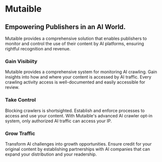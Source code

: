 # Mutaible

## Empowering Publishers in an AI World. 
Mutaible provides a comprehensive solution that enables publishers to monitor and control the use of their content by AI platforms, ensuring rightful recognition and revenue.

### Gain Visibiity
Mutaible provides a comprehensive system for monitoring AI crawling. Gain insights into how and where your content is accessed by AI traffic. Every crawling activity access is well-documented and easily accessible for review. 

### Take Control
Blocking crawlers is shortsighted. Establish and enforce processes to access and use your content. With Mutaible's advanced AI crawler opt-in system, only authorized AI traffic can access your IP.

### Grow Traffic
Transform AI challenges into growth opportunities. Ensure credit for your original content by establishing partnerships with AI companies that can expand your distribution and your readership. 

